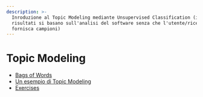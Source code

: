 ```yaml
---
description: >-
  Inroduzione al Topic Modeling mediante Unsupervised Classification (i
  risultati si basano sull'analisi del software senza che l'utente/ricercatore
  fornisca campioni)
---
```


# Topic Modeling

* [Bags of Words](topic-modeling/bags-of-words.md)
* [Un esempio di Topic Modeling](topic-modeling/topic-modeling-case-study.md)
* [Exercises](topic-modeling/exercises.md)
